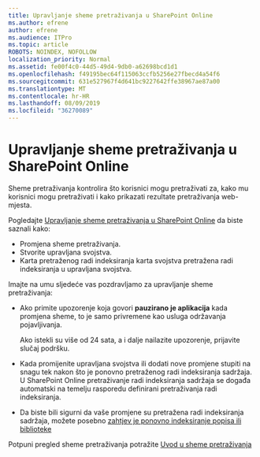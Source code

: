 ```yaml
---
title: Upravljanje sheme pretraživanja u SharePoint Online
ms.author: efrene
author: efrene
ms.audience: ITPro
ms.topic: article
ROBOTS: NOINDEX, NOFOLLOW
localization_priority: Normal
ms.assetid: fe00f4c0-44d5-49d4-9db0-a62698bcd1d1
ms.openlocfilehash: f49195bec64f115063ccfb5256e27fbecd4a54f6
ms.sourcegitcommit: 631e527967f4d641bc9227642ffe38967ae87a00
ms.translationtype: MT
ms.contentlocale: hr-HR
ms.lasthandoff: 08/09/2019
ms.locfileid: "36270089"
---
```

# <a name="manage-search-schema-in-sharepoint-online"></a>Upravljanje sheme pretraživanja u SharePoint Online

Sheme pretraživanja kontrolira što korisnici mogu pretraživati za, kako mu korisnici mogu pretraživati i kako prikazati rezultate pretraživanja web-mjesta. 

Pogledajte [Upravljanje sheme pretraživanja u SharePoint Online](https://docs.microsoft.com/sharepoint/manage-search-schema) da biste saznali kako: 
- Promjena sheme pretraživanja.
- Stvorite upravljana svojstva.
- Karta pretraženog radi indeksiranja karta svojstva pretražena radi indeksiranja u upravljana svojstva.

Imajte na umu sljedeće vas pozdravljamo za upravljanje sheme pretraživanja:

- Ako primite upozorenje koja govori **pauzirano je aplikacija** kada promjena sheme, to je samo privremene kao usluga održavanja pojavljivanja. 

    Ako istekli su više od 24 sata, a i dalje nailazite upozorenje, prijavite slučaj podršku.
- Kada promijenite upravljana svojstva ili dodati nove promjene stupiti na snagu tek nakon što je ponovno pretraženog radi indeksiranja sadržaja. U SharePoint Online pretraživanje radi indeksiranja sadržaja se događa automatski na temelju rasporedu definirani pretraživanja radi indeksiranja.
- Da biste bili sigurni da vaše promjene su pretražena radi indeksiranja sadržaja, možete posebno [zahtjev je ponovno indeksiranje popisa ili biblioteke](https://docs.microsoft.com/sharepoint/manage-search-schema#request-re-indexing-of-a-document-library-or-list) 

Potpuni pregled sheme pretraživanja potražite [Uvod u sheme pretraživanja](https://blogs.technet.microsoft.com/tothesharepoint/2012/11/25/introducing-search-schema-for-sharepoint-2013/) 


